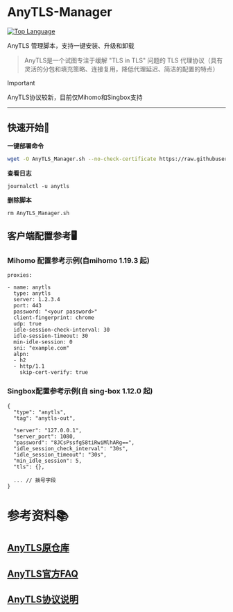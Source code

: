 # AnyTLS-Manager

[![Top Language](https://img.shields.io/github/languages/top/Kismet0123/AnyTLS-Manager.svg)]([https://github.com/Kismet0123/ShadowTLS-Manager](https://github.com/Kismet0123/AnyTLS-Manager))

AnyTLS 管理脚本，支持一键安装、升级和卸载

>  AnyTLS是一个试图专注于缓解 "TLS in TLS" 问题的 TLS 代理协议（具有灵活的分包和填充策略、连接复用，降低代理延迟、简洁的配置的特点）

> [!IMPORTANT]
> AnyTLS协议较新，目前仅Mihomo和Singbox支持

---

## 快速开始📃

**一键部署命令**

```bash
wget -O AnyTLS_Manager.sh --no-check-certificate https://raw.githubusercontent.com/Kismet0123/AnyTLS-Manager/refs/heads/main/AnyTLS_Manager.sh && chmod +x AnyTLS_Manager.sh && ./AnyTLS_Manager.sh
```

**查看日志**

```
journalctl -u anytls
```

**删除脚本**

```
rm AnyTLS_Manager.sh
```

## 客户端配置参考🖥️

### Mihomo 配置参考示例(自mihomo 1.19.3 起)

```
proxies:

- name: anytls
  type: anytls
  server: 1.2.3.4
  port: 443
  password: "<your password>"
  client-fingerprint: chrome
  udp: true
  idle-session-check-interval: 30
  idle-session-timeout: 30
  min-idle-session: 0
  sni: "example.com"
  alpn:
  - h2
  - http/1.1
    skip-cert-verify: true
```

### Singbox配置参考示例(自 sing-box 1.12.0 起)

```
{
  "type": "anytls",
  "tag": "anytls-out",

  "server": "127.0.0.1",
  "server_port": 1080,
  "password": "8JCsPssfgS8tiRwiMlhARg==",
  "idle_session_check_interval": "30s",
  "idle_session_timeout": "30s",
  "min_idle_session": 5,
  "tls": {},

  ... // 拨号字段
}
```

# 参考资料📚

## [AnyTLS原仓库](https://github.com/anytls/anytls-go)

## [AnyTLS官方FAQ](https://github.com/anytls/anytls-go/blob/main/docs/faq.md)

## [AnyTLS协议说明](https://github.com/anytls/anytls-go/blob/main/docs/protocol.md)
